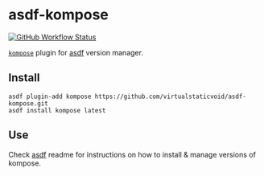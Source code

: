 # asdf-kompose

[![GitHub Workflow Status](https://img.shields.io/github/workflow/status/virtualstaticvoid/asdf-kompose/Main%20Workflow?style=flat-square)](https://github.com/virtualstaticvoid/asdf-kompose/actions)

[`kompose`][util] plugin for [asdf](https://github.com/asdf-vm/asdf) version manager.

## Install

```
asdf plugin-add kompose https://github.com/virtualstaticvoid/asdf-kompose.git
asdf install kompose latest
```

## Use

Check [asdf](https://github.com/asdf-vm/asdf) readme for instructions on how to install & manage versions of kompose.

[util]: https://github.com/kubernetes/kompose
